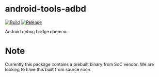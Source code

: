 # android-tools-adbd

[![Build](https://github.com/radxa-pkg/android-tools-adbd/actions/workflows/build.yml/badge.svg)](https://github.com/radxa-pkg/android-tools-adbd/actions/workflows/build.yml) [![Release](https://github.com/radxa-pkg/android-tools-adbd/actions/workflows/release.yml/badge.svg)](https://github.com/radxa-pkg/android-tools-adbd/actions/workflows/release.yml)

Android debug bridge daemon.

# Note

Currently this package contains a prebuilt binary from SoC vendor. We are looking to have this built from source soon.